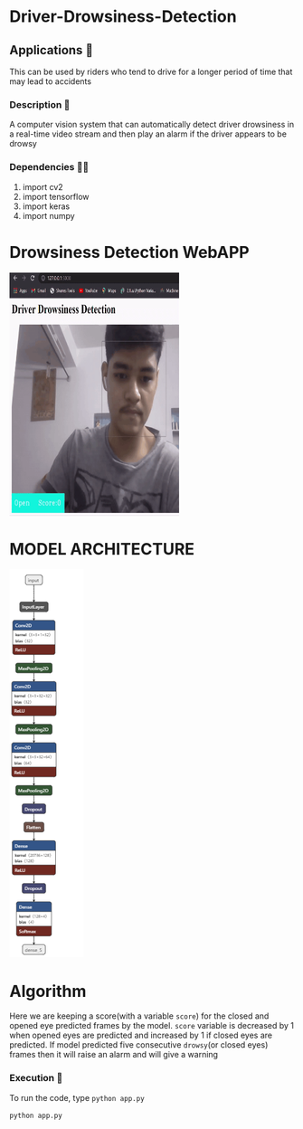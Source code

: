 # Driver-Drowsiness-Detection

## Applications 🎯
This can be used by riders who tend to drive for a longer period of time that may lead to accidents

### Description 📌
A computer vision system that can automatically detect driver drowsiness in a real-time video stream and then play an alarm if the driver appears to be drowsy

### Dependencies 🧗‍♂️
1) import cv2
2) import tensorflow
3) import keras
4) import numpy

# Drowsiness Detection WebAPP
<img src="latest.gif" width="300" height="430">

# MODEL ARCHITECTURE
![](images-gifs/new_model.jpg.png)

# Algorithm 
Here we are keeping a score(with a variable `score`) for the closed and opened eye predicted frames by the model.
`score` variable is decreased by 1 when opened eyes are predicted and increased by 1 if closed eyes are predicted.
If model predicted five consecutive `drowsy`(or closed eyes) frames then it will raise an alarm and will give a warning 


### Execution 🐉
To run the code, type `python app.py`

```
python app.py
```

